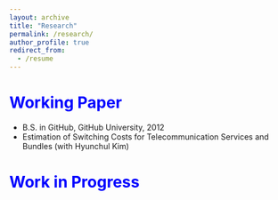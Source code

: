 ```yaml
---
layout: archive
title: "Research"
permalink: /research/
author_profile: true
redirect_from:
  - /resume
---
```




<span style="color:blue">Working Paper</span>
======
* B.S. in GitHub, GitHub University, 2012
* Estimation of Switching Costs for Telecommunication Services and Bundles (with Hyunchul Kim)

<span style="color:blue">Work in Progress</span>
======

